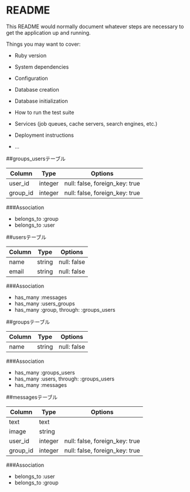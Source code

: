 # README

This README would normally document whatever steps are necessary to get the
application up and running.

Things you may want to cover:

* Ruby version

* System dependencies

* Configuration

* Database creation

* Database initialization

* How to run the test suite

* Services (job queues, cache servers, search engines, etc.)

* Deployment instructions

* ...

##groups_usersテーブル

|Column|Type|Options|
|------|----|-------|
|user_id|integer|null: false, foreign_key: true|
|group_id|integer|null: false, foreign_key: true|

###Association
- belongs_to :group
- belongs_to :user


##usersテーブル

|Column|Type|Options|
|------|----|-------|
|name|string|null: false|
|email|string|null: false|

###Association
- has_many :messages
- has_many :users_groups
- has_many :group, through: :groups_users


##groupsテーブル

|Column|Type|Options|
|------|----|-------|
|name|string|null: false|


###Association
- has_many :groups_users
- has_many :users, through: :groups_users
- has_many :messages


##messagesテーブル

|Column|Type|Options|
|------|----|-------|
|text|text||
|image|string||
|user_id|integer|null: false, foreign_key: true|
|group_id|integer|null: false, foreign_key: true|

###Association
- belongs_to :user
- belongs_to :group

